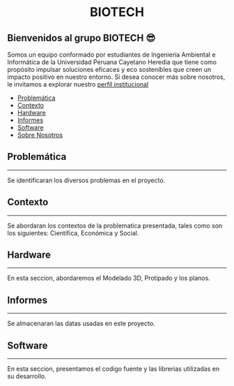 <h1 align="center">BIOTECH</h1>

Bienvenidos al grupo BIOTECH 😎
---
Somos un equipo conformado por estudiantes de Ingeniería Ambiental e Informática de la Universidad Peruana Cayetano Heredia que tiene como propósito impulsar soluciones eficaces y eco sostenibles que creen un impacto positivo en nuestro entorno.
Si desea conocer más sobre nosotros, le invitamos a explorar nuestro
<a href="https://github.com/stephany-toribio/Repositorio-BioTech/blob/main/FdD/Entregables/sobre_nosotros.md" target="_blank">perfil institucional</a>

- [Problemática](#problemática)
- [Contexto](#contexto)
- [Hardware](#hardware)
- [Informes](#informes)
- [Software](#software)
- [Sobre Nosotros](#sobre-nosotros)

## Problemática
---
Se identificaran los diversos problemas en el proyecto.

## Contexto
---
Se abordaran los contextos de la problematica presentada, tales como son los siguientes: Cientifica, Económica y Social.

## Hardware
---
En esta seccion, abordaremos el Modelado 3D, Protipado y los planos.

## Informes
---
Se almacenaran las datas usadas en este proyecto.

## Software
---
En esta seccion, presentamos el codigo fuente y las librerias utilizadas en su desarrollo.
